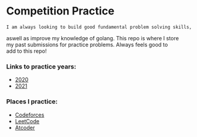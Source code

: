 # Competition Practice

	I am always looking to build good fundamental problem solving skills,  
aswell as improve my knowledge of golang. This repo is where I store  
my past submissions for practice problems. Always feels good to  
add to this repo!

### Links to practice years:
* [2020](2020/)
* [2021](2021/)



### Places I practice:
* [Codeforces](https://codeforces.com/)
* [LeetCode](https://leetcode.com/)
* [Atcoder](https://atcoder.jp/)